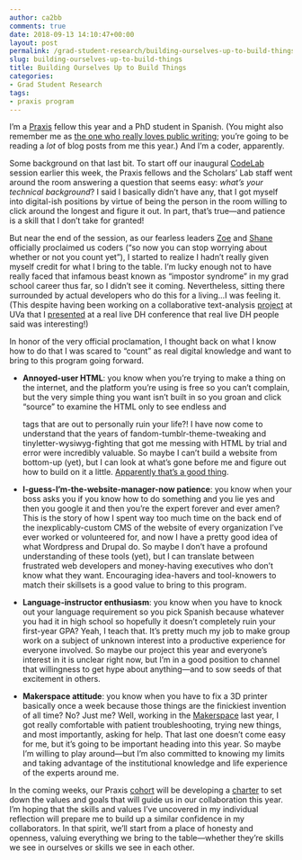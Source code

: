 ```yaml
---
author: ca2bb
comments: true
date: 2018-09-13 14:10:47+00:00
layout: post
permalink: /grad-student-research/building-ourselves-up-to-build-things/
slug: building-ourselves-up-to-build-things
title: Building Ourselves Up to Build Things
categories:
- Grad Student Research
tags:
- praxis program
---
```


I’m a [Praxis](http://praxis.scholarslab.org/) fellow this year and a PhD student in Spanish. (You might also remember me as [the one who really loves public writing](http://scholarslab.org/digital-humanities/writing-in-public-on-purpose-at-washington-lee-university/); you’re going to be reading a _lot_ of blog posts from me this year.) And I’m a coder, apparently.

Some background on that last bit. To start off our inaugural [CodeLab](https://github.com/scholarslab/CodeLab) session earlier this week, the Praxis fellows and the Scholars’ Lab staff went around the room answering a question that seems easy: _what’s your technical background_? I said I basically didn’t have any, that I got myself into digital-ish positions by virtue of being the person in the room willing to click around the longest and figure it out. In part, that’s true—and patience is a skill that I don’t take for granted!

But near the end of the session, as our fearless leaders [Zoe](http://scholarslab.org/people/zoe-leblanc/) and [Shane](http://scholarslab.org/people/shane-lin/) officially proclaimed us coders (“so now you can stop worrying about whether or not you count yet”), I started to realize I hadn’t really given myself credit for what I bring to the table. I’m lucky enough not to have really faced that infamous beast known as “impostor syndrome” in my grad school career thus far, so I didn’t see it coming. Nevertheless, sitting there surrounded by actual developers who do this for a living…I was feeling it. (This despite having been working on a collaborative text-analysis [project](http://multepal.spanitalport.virginia.edu/) at UVa that I [presented](http://catherineaddington.com/adho2018) at a real live DH conference that real live DH people said was interesting!)

In honor of the very official proclamation, I thought back on what I know how to do that I was scared to “count” as real digital knowledge and want to bring to this program going forward.



 	
  * **Annoyed-user HTML**: you know when you’re trying to make a thing on the internet, and the platform you’re using is free so you can’t complain, but the very simple thing you want isn’t built in so you groan and click “source” to examine the HTML only to see endless <span> and <div> tags that are out to personally ruin your life?! I have now come to understand that the years of fandom-tumblr-theme-tweaking and tinyletter-wysiwyg-fighting that got me messing with HTML by trial and error were incredibly valuable. So maybe I can’t build a website from bottom-up (yet), but I can look at what’s gone before me and figure out how to build on it a little. [Apparently that’s a good thing](https://en.wikipedia.org/wiki/Don%27t_repeat_yourself).

 	
  * **I-guess-I’m-the-website-manager-now patience**: you know when your boss asks you if you know how to do something and you lie yes and then you google it and then you’re the expert forever and ever amen? This is the story of how I spent way too much time on the back end of the inexplicably-custom CMS of the website of every organization I’ve ever worked or volunteered for, and now I have a pretty good idea of what Wordpress and Drupal do. So maybe I don’t have a profound understanding of these tools (yet), but I can translate between frustrated web developers and money-having executives who don’t know what they want. Encouraging idea-havers and tool-knowers to match their skillsets is a good value to bring to this program.

 	
  * **Language-instructor enthusiasm**: you know when you have to knock out your language requirement so you pick Spanish because whatever you had it in high school so hopefully it doesn’t completely ruin your first-year GPA? Yeah, I teach that. It’s pretty much my job to make group work on a subject of unknown interest into a productive experience for everyone involved. So maybe our project this year and everyone’s interest in it is unclear right now, but I’m in a good position to channel that willingness to get hype about anything—and to sow seeds of that excitement in others.

 	
  * **Makerspace attitude**: you know when you have to fix a 3D printer basically once a week because those things are the finickiest invention of all time? No? Just me? Well, working in the [Makerspace](http://scholarslab.org/makerspace/) last year, I got really comfortable with patient troubleshooting, trying new things, and most importantly, asking for help. That last one doesn’t come easy for me, but it’s going to be important heading into this year. So maybe I’m willing to play around—but I’m also committed to knowing my limits and taking advantage of the institutional knowledge and life experience of the experts around me.


In the coming weeks, our Praxis [cohort](http://praxis.scholarslab.org/people/) will be developing a [charter](http://praxis.scholarslab.org/charter/) to set down the values and goals that will guide us in our collaboration this year. I’m hoping that the skills and values I’ve uncovered in my individual reflection will prepare me to build up a similar confidence in my collaborators. In that spirit, we’ll start from a place of honesty and openness, valuing everything we bring to the table—whether they’re skills we see in ourselves or skills we see in each other.
